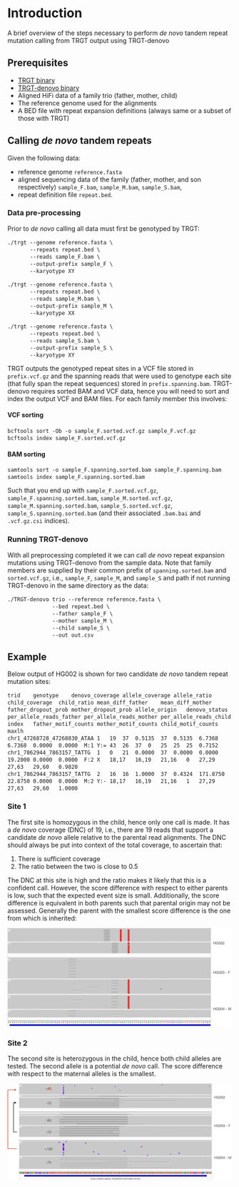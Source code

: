 # Introduction

A brief overview of the steps necessary to perform *de novo* tandem repeat mutation calling from TRGT output using TRGT-denovo

## Prerequisites

- [TRGT binary](https://github.com/PacificBiosciences/trgt/releases/latest)
- [TRGT-denovo binary](https://github.com/PacificBiosciences/trgt-denovo/releases/latest)
- Aligned HiFi data of a family trio (father, mother, child)
- The reference genome used for the alignments
- A BED file with repeat expansion definitions (always same or a subset of those with TRGT)

## Calling *de novo* tandem repeats

Given the following data: 

- reference genome `reference.fasta`
- aligned sequencing data of the family (father, mother, and son respectively) `sample_F.bam`, `sample_M.bam`, `sample_S.bam`, 
- repeat definition file `repeat.bed`.

### Data pre-processing

Prior to *de novo* calling all data must first be genotyped by TRGT:

```
./trgt --genome reference.fasta \
       --repeats repeat.bed \
       --reads sample_F.bam \
       --output-prefix sample_F \
       --karyotype XY
```

```
./trgt --genome reference.fasta \
       --repeats repeat.bed \
       --reads sample_M.bam \
       --output-prefix sample_M \
       --karyotype XX
```

```
./trgt --genome reference.fasta \
       --repeats repeat.bed \
       --reads sample_S.bam \
       --output-prefix sample_S \ 
       --karyotype XY
```

TRGT outputs the genotyped repeat sites in a VCF file stored in `prefix.vcf.gz` and the spanning reads that were used to genotype each site (that fully span the repeat sequences) stored in `prefix.spanning.bam`. TRGT-denovo requires sorted BAM and VCF data, hence you will need to sort and index the output VCF and BAM files. For each family member this involves:

#### VCF sorting
```
bcftools sort -Ob -o sample_F.sorted.vcf.gz sample_F.vcf.gz
bcftools index sample_F.sorted.vcf.gz
```

#### BAM sorting
```
samtools sort -o sample_F.spanning.sorted.bam sample_F.spanning.bam
samtools index sample_F.spanning.sorted.bam
```

Such that you end up with `sample_F.sorted.vcf.gz`, `sample_F.spanning.sorted.bam`, `sample_M.sorted.vcf.gz`, `sample_M.spanning.sorted.bam`, `sample_S.sorted.vcf.gz`, `sample_S.spanning.sorted.bam` (and their associated `.bam.bai` and `.vcf.gz.csi` indices).

### Running TRGT-denovo

With all preprocessing completed it we can call *de novo* repeat expansion mutations using TRGT-denovo from the sample data. Note that family members are supplied by their common prefix of `spanning.sorted.bam` and `sorted.vcf.gz`, i.e., `sample_F`, `sample_M`, and `sample_S` and path if not running TRGT-denovo in the same directory as the data:

```
./TRGT-denovo trio --reference reference.fasta \
              --bed repeat.bed \
              --father sample_F \
              --mother sample_M \
              --child sample_S \
              --out out.csv
```

## Example

Below output of HG002 is shown for two candidate *de novo* tandem repeat mutation sites:
```
trid	genotype	denovo_coverage	allele_coverage	allele_ratio	child_coverage	child_ratio	mean_diff_father	mean_diff_mother	father_dropout_prob	mother_dropout_prob	allele_origin	denovo_status	per_allele_reads_father	per_allele_reads_mother	per_allele_reads_child	index	father_motif_counts	mother_motif_counts	child_motif_counts	maxlh
chr1_47268728_47268830_ATAA	1	19	37	0.5135	37	0.5135	6.7368	6.7368	0.0000	0.0000	M:1	Y:=	43	26	37	0	25	25	25	0.7152
chr1_7862944_7863157_TATTG	1	0	21	0.0000	37	0.0000	0.0000	19.2000	0.0000	0.0000	F:2	X	18,17	16,19	21,16	0	27,29	27,63	29,60	0.9820
chr1_7862944_7863157_TATTG	2	16	16	1.0000	37	0.4324	171.8750	22.8750	0.0000	0.0000	M:2	Y:-	18,17	16,19	21,16	1	27,29	27,63	29,60	1.0000
```

### Site 1

The first site is homozygous in the child, hence only one call is made. It has a *de novo* coverage (DNC) of 19, i.e., there are 19 reads that support a candidate *de novo* allele relative to the parental read alignments. The DNC should always be put into context of the total coverage, to ascertain that:

1. There is sufficient coverage
2. The ratio between the two is close to 0.5

The DNC at this site is high and the ratio makes it likely that this is a confident call. However, the score difference with respect to either parents is low, such that the expected event size is small. Additionally, the score difference is equivalent in both parents such that parental origin may not be assessed. Generally the parent with the smallest score difference is the one from which is inherited:

![Example site 1](figures/example_site_1.png)

### Site 2

The second site is heterozygous in the child, hence both child alleles are tested. The second allele is a potential *de novo* call. The score difference with respect to the maternal alleles is the smallest.

![Example site 2](figures/example_site_2.png)

